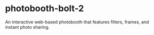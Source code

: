 # photobooth-bolt-2
An interactive web-based photobooth that features filters, frames, and instant photo sharing. 
